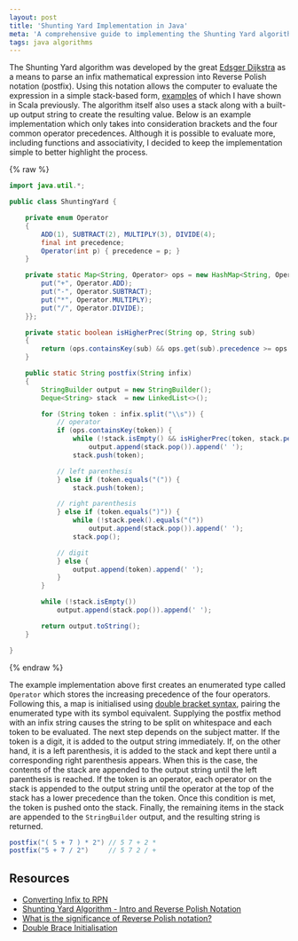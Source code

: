 ```yaml
---
layout: post
title: 'Shunting Yard Implementation in Java'
meta: 'A comprehensive guide to implementing the Shunting Yard algorithm in Java, converting infix expressions to postfix notation with a clear code example and detailed explanation.'
tags: java algorithms
---
```


The Shunting Yard algorithm was developed by the great [Edsger Dijkstra](http://en.wikipedia.org/wiki/Edsger_Dijkstra) as a means to parse an infix mathematical expression into Reverse Polish notation (postfix).
Using this notation allows the computer to evaluate the expression in a simple stack-based form, [examples](/posts/reverse-polish-notation-rpn-in-scala/) of which I have shown in Scala previously.
The algorithm itself also uses a stack along with a built-up output string to create the resulting value.
Below is an example implementation which only takes into consideration brackets and the four common operator precedences.
Although it is possible to evaluate more, including functions and associativity, I decided to keep the implementation simple to better highlight the process.

<!--more-->

{% raw %}

```java
import java.util.*;

public class ShuntingYard {

    private enum Operator
    {
        ADD(1), SUBTRACT(2), MULTIPLY(3), DIVIDE(4);
        final int precedence;
        Operator(int p) { precedence = p; }
    }

    private static Map<String, Operator> ops = new HashMap<String, Operator>() {{
        put("+", Operator.ADD);
        put("-", Operator.SUBTRACT);
        put("*", Operator.MULTIPLY);
        put("/", Operator.DIVIDE);
    }};

    private static boolean isHigherPrec(String op, String sub)
    {
        return (ops.containsKey(sub) && ops.get(sub).precedence >= ops.get(op).precedence);
    }

    public static String postfix(String infix)
    {
        StringBuilder output = new StringBuilder();
        Deque<String> stack  = new LinkedList<>();

        for (String token : infix.split("\\s")) {
            // operator
            if (ops.containsKey(token)) {
                while (!stack.isEmpty() && isHigherPrec(token, stack.peek()))
                    output.append(stack.pop()).append(' ');
                stack.push(token);

            // left parenthesis
            } else if (token.equals("(")) {
                stack.push(token);

            // right parenthesis
            } else if (token.equals(")")) {
                while (!stack.peek().equals("("))
                    output.append(stack.pop()).append(' ');
                stack.pop();

            // digit
            } else {
                output.append(token).append(' ');
            }
        }

        while (!stack.isEmpty())
            output.append(stack.pop()).append(' ');

        return output.toString();
    }

}
```

{% endraw %}

The example implementation above first creates an enumerated type called `Operator` which stores the increasing precedence of the four operators.
Following this, a map is initialised using [double bracket syntax](http://c2.com/cgi/wiki?DoubleBraceInitialization), pairing the enumerated type with its symbol equivalent.
Supplying the postfix method with an infix string causes the string to be split on whitespace and each token to be evaluated.
The next step depends on the subject matter.
If the token is a digit, it is added to the output string immediately.
If, on the other hand, it is a left parenthesis, it is added to the stack and kept there until a corresponding right parenthesis appears.
When this is the case, the contents of the stack are appended to the output string until the left parenthesis is reached.
If the token is an operator, each operator on the stack is appended to the output string until the operator at the top of the stack has a lower precedence than the token.
Once this condition is met, the token is pushed onto the stack.
Finally, the remaining items in the stack are appended to the `StringBuilder` output, and the resulting string is returned.

```java
postfix("( 5 + 7 ) * 2") // 5 7 + 2 *
postfix("5 + 7 / 2")     // 5 7 2 / +
```

## Resources

- [Converting Infix to RPN](http://andreinc.net/2010/10/05/converting-infix-to-rpn-shunting-yard-algorithm/)
- [Shunting Yard Algorithm - Intro and Reverse Polish Notation](http://www.youtube.com/watch?v=QzVVjboyb0s)
- [What is the significance of Reverse Polish notation?](http://cs.stackexchange.com/questions/4666/what-is-the-significance-of-reverse-polish-notation)
- [Double Brace Initialisation](http://c2.com/cgi/wiki?DoubleBraceInitialization)
